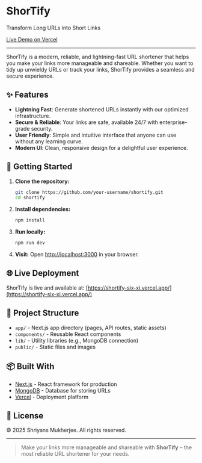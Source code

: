 # ShorTify

Transform Long URLs into Short Links

[Live Demo on Vercel](https://shortify-six-xi.vercel.app/)

---

ShorTify is a modern, reliable, and lightning-fast URL shortener that helps you make your links more manageable and shareable. Whether you want to tidy up unwieldy URLs or track your links, ShorTify provides a seamless and secure experience.

## ✨ Features

- **Lightning Fast**: Generate shortened URLs instantly with our optimized infrastructure.
- **Secure & Reliable**: Your links are safe, available 24/7 with enterprise-grade security.
- **User Friendly**: Simple and intuitive interface that anyone can use without any learning curve.
- **Modern UI**: Clean, responsive design for a delightful user experience.

## 🚀 Getting Started

1. **Clone the repository:**
   ```bash
   git clone https://github.com/your-username/shortify.git
   cd shortify
   ```
2. **Install dependencies:**
   ```bash
   npm install
   ```
3. **Run locally:**
   ```bash
   npm run dev
   ```
4. **Visit:**
   Open [http://localhost:3000](http://localhost:3000) in your browser.

## 🌐 Live Deployment

ShorTify is live and available at: [https://shortify-six-xi.vercel.app/](https://shortify-six-xi.vercel.app/)

## 📁 Project Structure

- `app/` - Next.js app directory (pages, API routes, static assets)
- `components/` - Reusable React components
- `lib/` - Utility libraries (e.g., MongoDB connection)
- `public/` - Static files and images

## 📦 Built With

- [Next.js](https://nextjs.org/) - React framework for production
- [MongoDB](https://www.mongodb.com/) - Database for storing URLs
- [Vercel](https://vercel.com/) - Deployment platform

## 📝 License

© 2025 Shriyans Mukherjee. All rights reserved.

---

> Make your links more manageable and shareable with **ShorTify** – the most reliable URL shortener for your needs.
